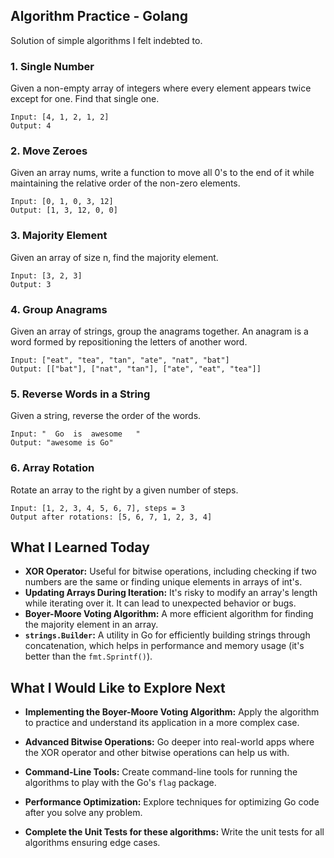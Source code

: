 ## Algorithm Practice - Golang

Solution of simple algorithms I felt indebted to.

### 1. Single Number
Given a non-empty array of integers where every element appears twice except for one. Find that single one. 
```
Input: [4, 1, 2, 1, 2]
Output: 4
```

### 2. Move Zeroes
Given an array nums, write a function to move all 0's to the end of it while maintaining the relative order of the non-zero elements. 
```
Input: [0, 1, 0, 3, 12] 
Output: [1, 3, 12, 0, 0]
```

### 3. Majority Element 
Given an array of size n, find the majority element.  
```
Input: [3, 2, 3] 
Output: 3
```

### 4. Group Anagrams
Given an array of strings, group the anagrams together. An anagram is a word formed by repositioning the letters of another word.
```
Input: ["eat", "tea", "tan", "ate", "nat", "bat"]
Output: [["bat"], ["nat", "tan"], ["ate", "eat", "tea"]]
```

### 5. Reverse Words in a String
Given a string, reverse the order of the words.
```
Input: "  Go  is  awesome   "
Output: "awesome is Go"
```

### 6. Array Rotation
Rotate an array to the right by a given number of steps.
```
Input: [1, 2, 3, 4, 5, 6, 7], steps = 3
Output after rotations: [5, 6, 7, 1, 2, 3, 4]
```

## What I Learned Today

- **XOR Operator:** Useful for bitwise operations, including checking if two numbers are the same or finding unique elements in arrays of int's.
- **Updating Arrays During Iteration:** It's risky to modify an array's length while iterating over it. It can lead to unexpected behavior or bugs.
- **Boyer-Moore Voting Algorithm:** A more efficient algorithm for finding the majority element in an array.
- **`strings.Builder`:** A utility in Go for efficiently building strings through concatenation, which helps in performance and memory usage (it's better than the `fmt.Sprintf()`).

## What I Would Like to Explore Next

- **Implementing the Boyer-Moore Voting Algorithm:** Apply the algorithm to practice and understand its application in a more complex case.
- **Advanced Bitwise Operations:** Go deeper into real-world apps where the XOR operator and other bitwise operations can help us with.
- **Command-Line Tools:** Create command-line tools for running the algorithms to play with the Go's `flag` package.
- **Performance Optimization:** Explore techniques for optimizing Go code after you solve any problem.

- **Complete the Unit Tests for these algorithms:** Write the unit tests for all algorithms ensuring edge cases.
